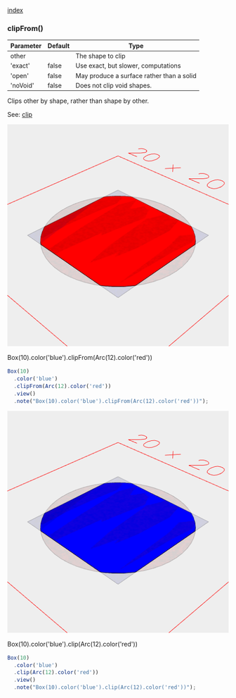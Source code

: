 [index](../../nb/api/index.md)
### clipFrom()
Parameter|Default|Type
---|---|---
other||The shape to clip
'exact'|false|Use exact, but slower, computations
'open'|false|May produce a surface rather than a solid
'noVoid'|false|Does not clip void shapes.
Clips other by shape, rather than shape by other.

See: [clip](../../nb/api/clip.md)

![Image](clipFrom.md.$2.png)

Box(10).color('blue').clipFrom(Arc(12).color('red'))

```JavaScript
Box(10)
  .color('blue')
  .clipFrom(Arc(12).color('red'))
  .view()
  .note("Box(10).color('blue').clipFrom(Arc(12).color('red'))");
```

![Image](clipFrom.md.$3.png)

Box(10).color('blue').clip(Arc(12).color('red'))

```JavaScript
Box(10)
  .color('blue')
  .clip(Arc(12).color('red'))
  .view()
  .note("Box(10).color('blue').clip(Arc(12).color('red'))");
```
